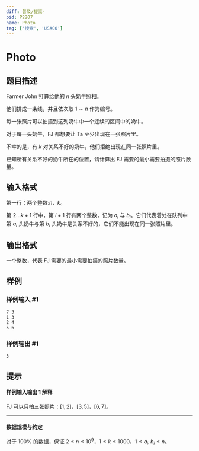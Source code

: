 ```yaml
---
diff: 普及/提高-
pid: P2207
name: Photo
tag: ['搜索', 'USACO']
---
```

# Photo
## 题目描述

Farmer John 打算给他的 $n$ 头奶牛照相。

他们排成一条线，并且依次取 $1\sim n$ 作为编号。

每一张照片可以拍摄到这列奶牛中一个连续的区间中的奶牛。

对于每一头奶牛，FJ 都想要让 Ta 至少出现在一张照片里。

不幸的是，有 $k$ 对关系不好的奶牛，他们拒绝出现在同一张照片里。

已知所有关系不好的奶牛所在的位置，请计算出 FJ 需要的最小需要拍摄的照片数量。
## 输入格式

第一行：两个整数:$n$，$k$。

第 $2\ldots k+1$ 行中，第 $i+1$ 行有两个整数，记为 $a_i$ 与 $b_i$。它们代表着处在队列中第 $a_i$ 头奶牛与第 $b_i$ 头奶牛是关系不好的，它们不能出现在同一张照片里。
## 输出格式

一个整数，代表 FJ 需要的最小需要拍摄的照片数量。
## 样例

### 样例输入 #1
```
7 3
1 3
2 4
5 6

```
### 样例输出 #1
```
3
```
## 提示

#### 样例输入输出 1 解释

FJ 可以只拍三张照片：$[1,2]$，$[3,5]$，$[6,7]$。

---

#### 数据规模与约定

对于 $100\%$ 的数据，保证 $2\le n\le10^9$，$1\le k\le1000$，$1 \leq a_i, b_i \leq n$。
